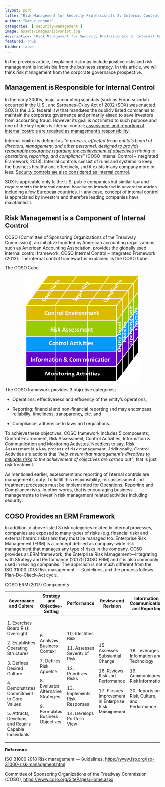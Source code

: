 ```yaml
---
layout: post
title: "Risk Management for Security Professionals 2: Internal Control and Risk Management"
author: "kozue_connor"
categories: [ security-management ]
image: assets/images/isovsnist.jpg
description: "Risk Management for Security Professionals 2: Internal Control and Risk Management"
featured: true
hidden: false
---
```


In the previous article, I explained risk may include positive risks and risk management is indivisible from the business strategy. In this article, we will think risk management from the corporate governance prospective.

## Management is Responsible for Internal Control

In the early 2000s, major accounting scandals (such as Enron scandal) occurred in the U.S., and Sarbanes–Oxley Act of 2002 (SOX) was enacted. SOX is the U.S. federal law that mandates the publicly listed companies to maintain the corporate governance and primarily aimed to save investors from accounting fraud. However its goal is not limited to such purpose and one of the key topics is internal control; <u>assessment and reporting of internal controls are required as management’s responsibility</u>.

Internal control is defined as *“a process, effected by an entity’s board of directors, management, and other personnel, designed <u>to provide reasonable assurance regarding the achievement of objectives</u> relating to operations, reporting, and compliance”* (COSO Internal Control – Integrated Framework, 2013). Internal controls consist of rules and systems to keep the business healthy and effectively, and it exists in any company more or less. <u>Security controls are also considered as internal control</u>.

SOX is applicable only to the U.S. public companies but similar law and requirements for internal control have been introduced in several countries including a few European countries. In any case, concept of internal control is appreciated by investors and therefore leading companies have maintained it.

## Risk Management is a Component of Internal Control

COSO (Committee of Sponsoring Organizations of the Treadway Commission), an initiative founded by American accounting organizations such as American Accounting Association, provides the globally used internal control framework, COSO Internal Control – Integrated Framework (2013). The internal control framework is explained as the COSO Cube.

The COSO Cube

<img src="../assets/images/Posts/RiskManagement/image1.png" style="margin:0 auto; display: block; max-height:350px;" />

The COSO framework provides 3 objective categories;

- Operations: effectiveness and efficiency of the entity’s operations,

- Reporting: financial and non-financial reporting and may encompass reliability, timeliness, transparency, etc. and

- Compliance: adherence to laws and regulations.

To achieve these objectives, COSO framework includes 5 components; Control Environment, Risk Assessment, Control Activities, Information & Communication and Monitoring Activates. Needless to say, Risk Assessment is a key process of risk management. Additionally, Control Activities are actions that *“help ensure that management’s directives <u>to mitigate risks</u> to the achievement of objectives are carried out”*; that is just risk treatment.

As mentioned earlier, assessment and reporting of internal controls are management’s duty. To fulfill this responsibility, risk assessment and treatment processes must be implemented for Operations, Reporting and Compliance risks. In other words, that is encouraging business managements to invest in risk management related activities including security.

## COSO Provides an ERM Framework

In addition to above listed 3 risk categories related to internal processes, companies are exposed to many types of risks (e.g. financial risks and external hazard risks) and they must be managed too. Enterprise Risk Management (ERM) is a concept defined as company-wide risk management that manages any type of risks in the company. COSO provides an ERM framework, the Enterprise Risk Management—Integrating with Strategy and Performance (2017) (COSO ERM) and it is also commonly used in leading companies. The approach is not much different from the ISO 31000:2018 Risk management — Guidelines, and the process follows Plan-Do-Check-Act cycle.

COSO ERM (2017) Components

<table>
<colgroup>
<col style="width: 20%" />
<col style="width: 20%" />
<col style="width: 20%" />
<col style="width: 20%" />
<col style="width: 20%" />
</colgroup>
<thead>
<tr class="header">
<th>Governance and Culture</th>
<th>Strategy and Objective-Setting</th>
<th>Performance</th>
<th>Review and Revision</th>
<th>Information, Communication, and Reporting</th>
</tr>
</thead>
<tbody>
<tr class="odd">
<td><p>1. Exercises Board Risk Oversight</p>
<p>2. Establishes Operating Structures</p>
<p>3. Defines Desired Culture</p>
<p>4. Demonstrates Commitment to Core Values</p>
<p>5. Attracts, Develops, and Retains Capable Individuals</p></td>
<td><p>6. Analyzes Business Context</p>
<p>7. Defines Risk Appetite</p>
<p>8. Evaluates Alternative Strategies</p>
<p>9. Formulates Business Objectives</p></td>
<td><p>10. Identifies Risk</p>
<p>11. Assesses Severity of Risk</p>
<p>12. Prioritizes Risks</p>
<p>13. Implements Risk Responses</p>
<p>14. Develops Portfolio View</p></td>
<td><p>15. Assesses Substantial Change</p>
<p>16. Reviews Risk and Performance</p>
<p>17. Pursues Improvement in Enterprise Risk Management</p></td>
<td><p>18. Leverages Information and Technology</p>
<p>19. Communicates Risk Information</p>
<p>20. Reports on Risk, Culture, and Performance</p></td>
</tr>
</tbody>
</table>

**Reference**

ISO 31000:2018 Risk management — Guidelines, https://www.iso.org/iso-31000-risk-management.html

Committee of Sponsoring Organizations of the Treadway Commission (COSO), https://www.coso.org/SitePages/Home.aspx